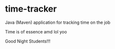 # time-tracker
Java (Maven) application for tracking time on the job

Time is of essence amd lol yoo


Good Night Students!!!
